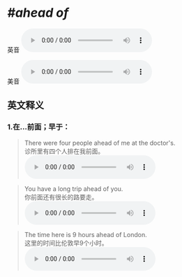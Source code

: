 # ***\#ahead of*** 
英音
<audio src="./media/ahead of1.aac" controls="controls"></audio>

美音
<audio src="./media/ahead of2.aac" controls="controls"></audio>



  

英文释义
---
### 1.**在…前面；早于：**  

 > There were four people ahead of me at the doctor's.  
 > 诊所里有四个人排在我前面。    
<audio src="./media/ahead -101_AAC.aac" controls="controls"></audio>

 > You have a long trip ahead of you.  
 > 你前面还有很长的路要走。    
<audio src="./media/ahead-102_AAC.aac" controls="controls"></audio>

 > The time here is 9 hours ahead of London.   
 > 这里的时间比伦敦早9个小时。    
<audio src="./media/4-ahead.aac" controls="controls"></audio>


